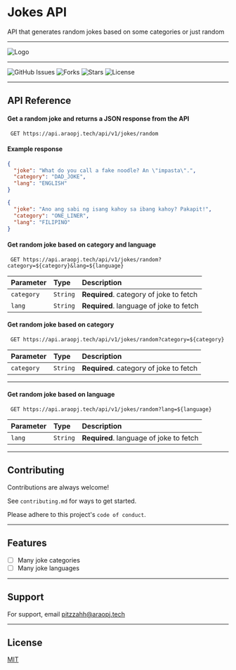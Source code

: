 
# Jokes API

API that generates random jokes based on some categories or just random
___

![Logo]()

___
![GitHub Issues](https://img.shields.io/github/issues/pitzzahh/jokes-API)
![Forks](https://img.shields.io/github/forks/pitzzahh/jokes-API)
![Stars](https://img.shields.io/github/stars/pitzzahh/jokes-API)
![License](https://img.shields.io/github/license/pitzzahh/jokes-API)
___
## API Reference

#### Get a random joke and returns a JSON response from the API

```http
 GET https://api.araopj.tech/api/v1/jokes/random
```

#### Example response

```json
{
  "joke": "What do you call a fake noodle? An \"impasta\".",
  "category": "DAD_JOKE",
  "lang": "ENGLISH"
}
```
```json
{
  "joke": "Ano ang sabi ng isang kahoy sa ibang kahoy? Pakapit!",
  "category": "ONE_LINER",
  "lang": "FILIPINO"
}
```
#### Get random joke based on category and language

```http
 GET https://api.araopj.tech/api/v1/jokes/random?category=${category}&lang=${language}
```

| Parameter  | Type     | Description                             |
|:-----------|:---------|:----------------------------------------|
| `category` | `String` | **Required**. category of joke to fetch |
| `lang`     | `String` | **Required**. language of joke to fetch |


#### Get random joke based on category

```http
 GET https://api.araopj.tech/api/v1/jokes/random?category=${category}
```

| Parameter  | Type     | Description                             |
|:-----------|:---------|:----------------------------------------|
| `category` | `String` | **Required**. category of joke to fetch |

___

#### Get random joke based on language

```http
 GET https://api.araopj.tech/api/v1/jokes/random?lang=${language}
```

| Parameter | Type     | Description                             |
|:----------|:---------|:----------------------------------------|
| `lang`    | `String` | **Required**. language of joke to fetch |

___
## Contributing

Contributions are always welcome!

See `contributing.md` for ways to get started.

Please adhere to this project's `code of conduct`.

___
## Features
- [ ] Many joke categories
- [ ] Many joke languages
___
## Support

For support, email pitzzahh@araopj.tech
___
## License
[MIT](https://choosealicense.com/licenses/mit/)

